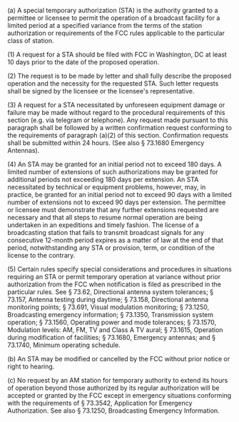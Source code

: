 (a) A special temporary authorization (STA) is the authority granted to a permittee or licensee to permit the operation of a broadcast facility for a limited period at a specified variance from the terms of the station authorization or requirements of the FCC rules applicable to the particular class of station.

(1) A request for a STA should be filed with FCC in Washington, DC at least 10 days prior to the date of the proposed operation.

(2) The request is to be made by letter and shall fully describe the proposed operation and the necessity for the requested STA. Such letter requests shall be signed by the licensee or the licensee's representative.

(3) A request for a STA necessitated by unforeseen equipment damage or failure may be made without regard to the procedural requirements of this section (e.g. via telegram or telephone). Any request made pursuant to this paragraph shall be followed by a written confirmation request conforming to the requirements of paragraph (a)(2) of this section. Confirmation requests shall be submitted within 24 hours. (See also § 73.1680 Emergency Antennas).

(4) An STA may be granted for an initial period not to exceed 180 days. A limited number of extensions of such authorizations may be granted for additional periods not exceeding 180 days per extension. An STA necessitated by technical or equipment problems, however, may, in practice, be granted for an initial period not to exceed 90 days with a limited number of extensions not to exceed 90 days per extension. The permittee or licensee must demonstrate that any further extensions requested are necessary and that all steps to resume normal operation are being undertaken in an expeditions and timely fashion. The license of a broadcasting station that fails to transmit broadcast signals for any consecutive 12-month period expires as a matter of law at the end of that period, notwithstanding any STA or provision, term, or condition of the license to the contrary.

(5) Certain rules specify special considerations and procedures in situations requiring an STA or permit temporary operation at variance without prior authorization from the FCC when notification is filed as prescribed in the particular rules. See § 73.62, Directional antenna system tolerances; § 73.157, Antenna testing during daytime; § 73.158, Directional antenna monitoring points; § 73.691, Visual modulation monitoring; § 73.1250, Broadcasting emergency information; § 73.1350, Transmission system operation; § 73.1560, Operating power and mode tolerances; § 73.1570, Modulation levels: AM, FM, TV and Class A TV aural; § 73.1615, Operation during modification of facilities; § 73.1680, Emergency antennas; and § 73.1740, Minimum operating schedule.

(b) An STA may be modified or cancelled by the FCC without prior notice or right to hearing.

(c) No request by an AM station for temporary authority to extend its hours of operation beyond those authorized by its regular authorization will be accepted or granted by the FCC except in emergency situations conforming with the requirements of § 73.3542, Application for Emergency Authorization. See also § 73.1250, Broadcasting Emergency Information.

